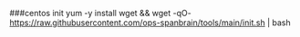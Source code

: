 ###centos init
yum -y install wget && wget -qO- https://raw.githubusercontent.com/ops-spanbrain/tools/main/init.sh | bash

